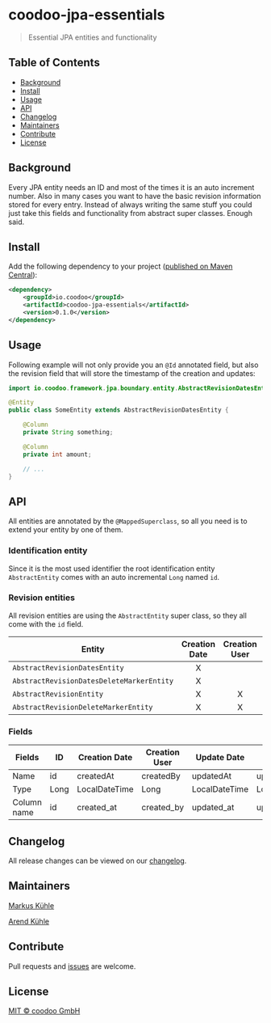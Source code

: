 # coodoo-jpa-essentials

> Essential JPA entities and functionality

## Table of Contents

- [Background](#background)
- [Install](#install)
- [Usage](#usage)
- [API](#api)
- [Changelog](#changelog)
- [Maintainers](#maintainers)
- [Contribute](#contribute)
- [License](#license)

## Background

Every JPA entity needs an ID and most of the times it is an auto increment number. Also in many cases you want to have the basic revision information stored for every entry.
Instead of always writing the same stuff you could just take this fields and functionality from abstract super classes. Enough said.


## Install

Add the following dependency to your project ([published on Maven Central](http://search.maven.org/#artifactdetails%7Cio.coodoo%7Ccoodoo-jpa-essentials%7C0.1.0%7Cjar)):

```xml
<dependency>
    <groupId>io.coodoo</groupId>
    <artifactId>coodoo-jpa-essentials</artifactId>
    <version>0.1.0</version>
</dependency>
```

## Usage

Following example will not only provide you an `@Id` annotated field, but also the revision field that will store the timestamp of the creation and updates:

```java
import io.coodoo.framework.jpa.boundary.entity.AbstractRevisionDatesEntity;

@Entity
public class SomeEntity extends AbstractRevisionDatesEntity {

    @Column
    private String something;

    @Column
    private int amount;

    // ...
}
```


## API

All entities are annotated by the `@MappedSuperclass`, so all you need is to extend your entity by one of them.

### Identification entity

Since it is the most used identifier the root identification entity `AbstractEntity` comes with an auto incremental `Long` named `id`.

### Revision entities

All revision entities are using the `AbstractEntity` super class, so they all come with the `id` field.

| Entity                                    | Creation Date | Creation User | Update Date | Update User | Delete Date | Delete User |
|-------------------------------------------|:-------------:|:-------------:|:-----------:|:-----------:|:-----------:|:-----------:|
| `AbstractRevisionDatesEntity`             |       X       |               |      X      |             |             |             |
| `AbstractRevisionDatesDeleteMarkerEntity` |       X       |               |      X      |             |      X      |             |
| `AbstractRevisionEntity`                  |       X       |       X       |      X      |      X      |             |             |
| `AbstractRevisionDeleteMarkerEntity`      |       X       |       X       |      X      |      X      |      X      |      X      |


### Fields

| Fields      | ID   | Creation Date | Creation User | Update Date   | Update User | Deletion Date | Deletion User |
|-------------|------|---------------|---------------|---------------|-------------|---------------|---------------|
| Name        | id   | createdAt     | createdBy     | updatedAt     | updatedBy   | deletedAt     | deletedBy     |
| Type        | Long | LocalDateTime | Long          | LocalDateTime | Long        | LocalDateTime | Long          |
| Column name | id   | created_at    | created_by    | updated_at    | updated_by  | deleted_at    | deleted_by    |


## Changelog

All release changes can be viewed on our [changelog](./CHANGELOG.md).

## Maintainers

[Markus Kühle](https://github.com/mkuehle)

[Arend Kühle](https://github.com/laugen)

## Contribute

Pull requests and [issues](https://github.com/coodoo-io/coodoo-jpa-essentials/issues) are welcome.

## License

[MIT © coodoo GmbH](./LICENSE)